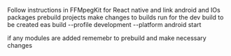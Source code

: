 Follow instructions in FFMpegKit for React native and link android and IOs packages
prebuild projects
make changes to builds
run for the dev build to be created 
eas build --profile development --platform android
start

if any modules are added rememebr to prebuild and make necessary changes
